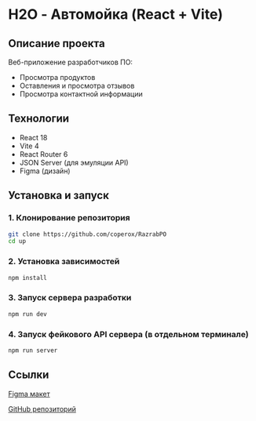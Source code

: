 # H2O - Автомойка (React + Vite)

## Описание проекта
Веб-приложение разработчиков ПО:
- Просмотра продуктов
- Оставления и просмотра отзывов
- Просмотра контактной информации

## Технологии
- React 18
- Vite 4
- React Router 6
- JSON Server (для эмуляции API)
- Figma (дизайн)

## Установка и запуск

### 1. Клонирование репозитория
```bash
git clone https://github.com/coperox/RazrabPO
cd up
```

### 2. Установка зависимостей
```bash
npm install
```

### 3. Запуск сервера разработки
``` bash
npm run dev
```

### 4. Запуск фейкового API сервера (в отдельном терминале)
``` bash
npm run server
```

## Ссылки
[Figma макет](https://www.figma.com/design/4oiIoKAZEWuMIJgYvWU7AJ/Задание-«Найди-ошибки-в-сценарии»--Copy-?node-id=0-1&p=f&t=lvdH2pza5cZLxRUD-0)

[GitHub репозиторий](https://github.com/coperox/RazrabPO)
